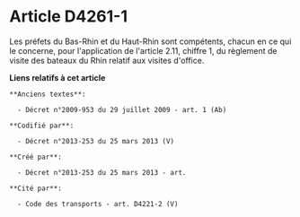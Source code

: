 # Article D4261-1

Les préfets du Bas-Rhin et du Haut-Rhin sont compétents, chacun en ce qui le concerne, pour l'application de l'article 2.11,
chiffre 1, du règlement de visite des bateaux du Rhin relatif aux visites d'office.

**Liens relatifs à cet article**

	**Anciens textes**:

	  - Décret n°2009-953 du 29 juillet 2009 - art. 1 (Ab)

	**Codifié par**:

	  - Décret n°2013-253 du 25 mars 2013 (V)

	**Créé par**:

	  - Décret n°2013-253 du 25 mars 2013 - art.

	**Cité par**:

	  - Code des transports - art. D4221-2 (V)
